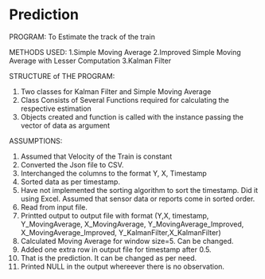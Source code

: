# Prediction
PROGRAM:
To Estimate the track of the train

METHODS USED:
1.Simple Moving Average
2.Improved Simple Moving Average with Lesser Computation
3.Kalman Filter

STRUCTURE of THE PROGRAM:
1. Two classes for Kalman Filter and Simple Moving Average
2. Class Consists of Several Functions required for calculating the respective estimation
3. Objects created and function is called with the instance passing the vector of data as argument

ASSUMPTIONS:
1. Assumed that Velocity of the Train is constant
2. Converted the Json file to CSV.
3. Interchanged the columns to the format Y, X, Timestamp
4. Sorted data as per timestamp.
5. Have not implemented the sorting algorithm to sort the timestamp. Did it using Excel. 
Assumed that sensor data or reports come in sorted order.
6. Read from input file.
7. Printted output to output file with format 
(Y,X, timestamp, Y_MovingAverage, X_MovingAverage, Y_MovingAverage_Improved, X_MovingAverage_Improved, Y_KalmanFilter,X_KalmanFilter)
8. Calculated Moving Average for window size=5. Can be changed.
9. Added one extra row in output file for timestamp after 0.5.
10. That is the prediction. It can be changed as per need.
11. Printed NULL in the output whereever there is no observation.

